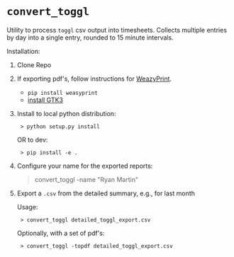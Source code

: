 # ``convert_toggl``

Utility to process ``toggl`` csv output into timesheets. Collects multiple entries by day into a single entry, rounded to 15 minute intervals.

Installation:

1. Clone Repo

2. If exporting pdf's, follow instructions for [WeazyPrint](https://weasyprint.readthedocs.io/en/latest/install.html#windows).

    * `pip install weasyprint`
    * [install GTK3](https://github.com/tschoonj/GTK-for-Windows-Runtime-Environment-Installer/releases)

3. Install to local python distribution:

        > python setup.py install

    OR to dev:

        > pip install -e .

4. Configure your name for the exported reports:

    > convert_toggl -name "Ryan Martin"

5. Export a ``.csv`` from the detailed summary, e.g., for last month

    Usage:

        > convert_toggl detailed_toggl_export.csv

    Optionally, with a set of pdf's:

        > convert_toggl -topdf detailed_toggl_export.csv
